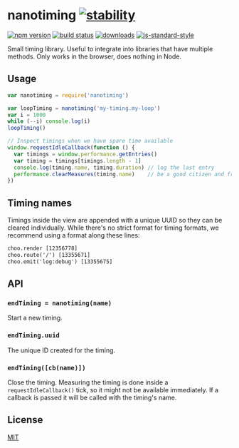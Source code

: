 # nanotiming [![stability][0]][1]
[![npm version][2]][3] [![build status][4]][5]
[![downloads][8]][9] [![js-standard-style][10]][11]

Small timing library. Useful to integrate into libraries that have multiple
methods. Only works in the browser, does nothing in Node.

## Usage
```js
var nanotiming = require('nanotiming')

var loopTiming = nanotiming('my-timing.my-loop')
var i = 1000
while (--i) console.log(i)
loopTiming()

// Inspect timings when we have spare time available
window.requestIdleCallback(function () {
  var timings = window.performance.getEntries()
  var timing = timings[timings.length - 1]
  console.log(timing.name, timing.duration) // log the last entry
  performance.clearMeasures(timing.name)    // be a good citizen and free after use
})
```

## Timing names
Timings inside the view are appended with a unique UUID so they can be cleared
individually. While there's no strict format for timing formats, we recommend
using a format along these lines:
```txt
choo.render [12356778]
choo.route('/') [13355671]
choo.emit('log:debug') [13355675]
```

## API
### `endTiming = nanotiming(name)`
Start a new timing.

### `endTiming.uuid`
The unique ID created for the timing.

### `endTiming([cb(name)])`
Close the timing. Measuring the timing is done inside a `requestIdleCallback()`
tick, so it might not be available immediately. If a callback is passed it will
be called with the timing's name.

## License
[MIT](https://tldrlegal.com/license/mit-license)

[0]: https://img.shields.io/badge/stability-experimental-orange.svg?style=flat-square
[1]: https://nodejs.org/api/documentation.html#documentation_stability_index
[2]: https://img.shields.io/npm/v/nanotiming.svg?style=flat-square
[3]: https://npmjs.org/package/nanotiming
[4]: https://img.shields.io/travis/yoshuawuyts/nanotiming/master.svg?style=flat-square
[5]: https://travis-ci.org/yoshuawuyts/nanotiming
[6]: https://img.shields.io/codecov/c/github/yoshuawuyts/nanotiming/master.svg?style=flat-square
[7]: https://codecov.io/github/yoshuawuyts/nanotiming
[8]: http://img.shields.io/npm/dm/nanotiming.svg?style=flat-square
[9]: https://npmjs.org/package/nanotiming
[10]: https://img.shields.io/badge/code%20style-standard-brightgreen.svg?style=flat-square
[11]: https://github.com/feross/standard

